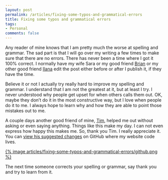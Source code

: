 ```yaml
---
layout: post
permalink: /articles/fixing-some-typos-and-grammatical-errors
title: Fixing some typos and grammatical errors
tags:
- Personal
comments: false
---
```


<p>Any reader of mine knows that I am pretty much the worse at spelling and grammar. The sad part is that I will go over my writing a few times to make sure that there are no errors. There has never been a time where I got it 100% correct. I normally have my wife Sara or my good friend <a href="https://github.com/kennedysgarage/kennedysgarage/commits/master?author=brianrevak">Brian</a> or my other good friend <a href="https://github.com/kennedysgarage/kennedysgarage/commits/master?author=ilanasufrin">Ilana</a> edit the post either before or after I publish it, if they have the time.</p>

<p>Believe it or not I actually try really hard to improve my spelling and grammar. I understand that I am not the greatest at it, but at least I try. I never understood why people get upset for when others calls them out. OK, maybe they don’t do it in the most constructive way, but I love when people do it to me. I always hope to learn why and how they are able to point those mistakes out to me.</p>

<p>A couple days another good friend of mine, <a href="https://github.com/kennedysgarage/kennedysgarage/commits/master?author=ttimsmith">Tim</a>, helped me out without asking or even saying anything. Things like this make my day. I can not even express how happy this makes me. So, thank you Tim. I really appreciate it. You can <a href="https://github.com/kennedysgarage/kennedysgarage/pull/7/commits/804dd71bc90be8976feca909c62da0be963a5792">view his suggested changes</a> on GitHub where my website code lives.</p>

<a href="https://github.com/kennedysgarage/kennedysgarage/pull/7/commits/804dd71bc90be8976feca909c62da0be963a5792">{% image articles/fixing-some-typos-and-grammatical-errors/github.png %}</a>

<p>The next time someone corrects your spelling or grammar, say thank you and try to learn from it.</p>
